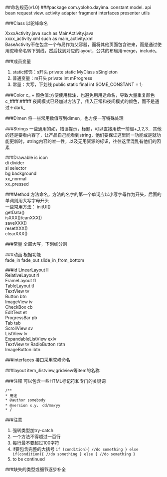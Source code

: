 ##命名规范(v1.0)
###package
	com.yoloho.dayima.
	                  constant
	                  model.
	                        api
	                        bean
	                        request
	                  view.
	                       activity
	                       adapter
	                       fragment
	                       interfaces
	                  presenter
	                  utils
	                  
###Class
以驼峰命名  

XxxxActivity.java such as MainActivity.java  
xxxx_activity.xml such as main_activity.xml  
BaseActivity不在包含一个布局作为父容器，而将其他页面包含进来，而是通过使用驼峰命名转下划线，然后找到对应的layout，公共的布局用merge，include。

###成员变量
1. static修饰：s开头 private static MyClass sSingleton
2. 普通变量：m开头 private int mProgress
3. 常量：大写，下划线 public static final int SOME_CONSTANT = 1;

###Color
c_ + 颜色值:方便使用标注，也避免用用途命名，导致大量重复颜色
c_ffffff:\#ffffff
夜间模式已经加过方法了，传入正常和夜间模式的颜色，而不是通过＋dark\_

###Dimen
将一些常用数值写到dimen，也方便一写特殊处理

###Strings
一些通用的如，错误提示，标题，可以直接用统一前缀+_1,2,3...
其他的还是要看内容了，让产品自己能看到string，他们要保证这里同一功能或是就功能更新时，string内容的唯一性，以及无用资源的标识，往往这里混乱有他们的因素

###Drawable
ic icon  
di divider  
sl selector  
bg background  
xx_normal  
xx_pressed

###Method
方法命名，方法的名字的第一个单词应以小写字母作为开头，后面的单词则用大写字母开头  
一些常用方法：
initUI()  
getData()  
isXXX()/canXXX()  
saveXXX()  
resetXXX()  
clearXXX()

###常量
全部大写，下划线分割

###动画
根据功能  
fade_in  fade_out slide_in_from_bottom

###id
LinearLayout ll  
RelativeLayout rl  
FrameLayout fl  
TableLayout tl  
TextView tv  
Button btn  
ImageView iv  
CheckBox cb  
EditText et  
ProgressBar pb  
Tab tab   
ScrollView sv  
ListView lv  
ExpandableListView exlv  
TextView tv
RadioButton rbtn  
ImageButton ibtn

###interfaces
接口采用驼峰命名

###layout
item_:listview,gridview等item的名称

###注释
可以包含一些HTML标记符和专门的关键词

	/**
	* 用途
	* @author somebody
	* @version x.y， dd/mm/yy
	* /

###注意
1. 强转类型加try-catch
2. 一个方法不得超过一百行
3. 每行最不要超过100字符
4. if要包含完整的大括号
	`if (condition){
		 //do something
	 } else if(condition){
	 	 //do something
	 } else {
	 	 //do something
	 }`
5. to be continued

###缺失的类型或细节逐步补全